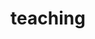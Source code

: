 ---
layout: page
title: teaching
nav: true
nav_order: 6
dropdown: true
children: 
    - title: semester courses
      permalink: /teaching/
    - title: divider
    - title: summer courses
      permalink: /publications/
    - title: divider
    - title: other lectures
      permalink: /teaching/
---